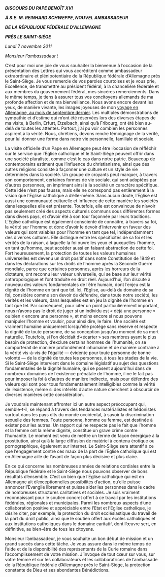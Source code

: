 ***DISCOURS DU PAPE BENOÎT XVI***

***À S.E. M. REINHARD SCHWEPPE, NOUVEL AMBASSADEUR***

***DE LA RÉPUBLIQUE FÉDÉRALE D'ALLEMAGNE***

***PRÈS LE SAINT-SIÈGE***

*Lundi 7 novembre 2011*

*Monsieur l’ambassadeur !*

C’est pour moi une joie de vous souhaiter la bienvenue à l’occasion de la présentation des Lettres qui vous accréditent comme ambassadeur extraordinaire et plénipotentiaire de la République fédérale d’Allemagne près le Saint-Siège. Je vous remercie de vos paroles courtoises et je vous prie, Excellence, de transmettre au président fédéral, à la chancelière fédérale et aux membres du gouvernement fédéral, mes sincères remerciements. Dans le même temps, je tiens à assurer tous vos concitoyens allemands de ma profonde affection et de ma bienveillance. Nous avons encore devant les yeux, de manière vivante, les images joyeuses de mon [voyage en Allemagne, au mois de septembre dernier](/content/benedict-xvi/fr/travels/2011/index_germania.html). Les multiples démonstrations de sympathie et d’estime qui m’ont été réservées lors des diverses étapes de ma visite, à Berlin, Erfurt, Etzelbach, ainsi qu’à Fribourg, ont été bien au-delà de toutes les attentes. Partout, j’ai pu voir combien les personnes aspirent à la vérité. Nous, chrétiens, devons rendre témoignage de la vérité, pour lui donner une forme dans notre vie personnelle, familiale et sociale.

La visite officielle d’un Pape en Allemagne peut être l’occasion de réfléchir sur le service que l’Eglise catholique et le Saint-Siège peuvent offrir dans une société pluraliste, comme c’est le cas dans notre patrie. Beaucoup de contemporains estiment que l’influence du christianisme, ainsi que des autres religions consiste à façonner une culture et un style de vie déterminés dans la société. Un groupe de croyants peut marquer, à travers son comportement, certaines formes de vie sociale, qui sont adoptées par d’autres personnes, en imprimant ainsi à la société un caractère spécifique. Cette idée n’est pas fausse, mais elle ne correspond pas entièrement à la vision que l’Eglise catholique a d’elle-même. Sans aucun doute, l’Eglise est aussi une communauté culturelle et influence de cette manière les sociétés dans lesquelles elle est présente. Toutefois, elle est convaincue de n’avoir pas seulement créé des aspects culturels communs sous différentes formes dans divers pays, et d’avoir été à son tour façonnée par leurs traditions. L’Eglise catholique est également consciente de connaître, à travers sa foi, la vérité sur l’homme et donc d’avoir le devoir d’intervenir en faveur des valeurs qui sont valables pour l’homme en tant que tel, indépendamment des diverses cultures. Elle distingue entre les spécificités de sa foi et les vérités de la raison, à laquelle la foi ouvre les yeux et auxquelles l’homme, en tant qu’homme, peut accéder aussi en faisant abstraction de cette foi. Fort heureusement, la protection de toutes les valeurs humaines universelles est devenu un droit positif dans notre Constitution de 1949 et dans les déclarations sur les droits de l’homme après la Seconde Guerre mondiale, parce que certaines personnes, après les horreurs de la dictature, ont reconnu leur valeur universelle, qui se base sur leur vérité anthropologique et l’ont traduite en droit réel. Aujourd’hui, l’on discute à nouveau des valeurs fondamentales de l’être humain, dont l’enjeu est la dignité de l’homme en tant que tel. Ici, l’Eglise, au-delà du domaine de sa foi, considère comme son devoir de défendre, dans toute notre société, les vérités et les valeurs, dans lesquelles est en jeu la dignité de l’homme en tant que tel. Par conséquent, pour citer un point particulièrement important, nous n’avons pas le droit de juger si un individu est « déjà une personne » ou bien « encore une personne », et moins encore si nous pouvons manipuler l’homme et vouloir, pour ainsi dire, le faire. Une société est vraiment humaine uniquement lorsqu’elle protège sans réserve et respecte la dignité de toute personne, de sa conception jusqu’au moment de sa mort naturelle. Toutefois, si l’on décidait d’«écarter » ses membres ayant le plus besoin de protection, d’exclure certains hommes de l’humanité, on se comporterait de manière profondément inhumaine et de manière contraire à la vérité vis-à-vis de l’égalité — évidente pour toute personne de bonne volonté — de la dignité de toutes les personnes, à tous les stades de la vie. Si le Saint-Siège intervient dans le domaine législatif au sujet des questions fondamentales de la dignité humaine, qui se posent aujourd’hui dans de nombreux domaines de l’existence prénatale de l’homme, il ne le fait pas pour imposer la foi à d’autres de manière indirecte, mais pour défendre des valeurs qui sont pour tous fondamentalement intelligibles comme la vérité de l’existence, même si des intérêts d’autre nature cherchent à obscurcir de diverses manières cette considération.

Je voudrais maintenant affronter ici un autre aspect préoccupant qui, semble-t-il, se répand à travers des tendances matérialistes et hédonistes surtout dans les pays dits du monde occidental, à savoir la discrimination sexuelle des femmes. Toute personne, homme ou femme, est destinée à exister pour les autres. Un rapport qui ne respecte pas le fait que l’homme et la femme ont la même dignité, constitue un grave crime contre l’humanité. Le moment est venu de mettre un terme de façon énergique à la prostitution, ainsi qu’à la large diffusion de matériel à contenu érotique ou pornographique, également sur internet. Le Saint-Siège sera attentif à ce que l’engagement contre ces maux de la part de l’Eglise catholique qui est en Allemagne aille de l’avant de façon plus décisive et plus claire.

En ce qui concerne les nombreuses années de relations cordiales entre la République fédérale et le Saint-Siège nous pouvons observer de bons résultats d’ensemble. C’est un bien que l’Eglise catholique qui est en Allemagne ait d’exceptionnelles possibilités d’action, qu’elle puisse annoncer l’Evangile librement et puisse aider les personnes dans le cadre de nombreuses structures caritatives et sociales. Je suis vraiment reconnaissant pour le soutien concret offert à ce travail par les institutions fédérales, régionales et municipales. Parmi les nombreux aspects d’une collaboration positive et appréciable entre l’Etat et l’Eglise catholique, je désire citer, par exemple, la protection du droit ecclésiastique du travail de la part du droit public, ainsi que le soutien offert aux écoles catholiques et aux institutions catholiques dans le domaine caritatif, dont l’œuvre sert, en définitive, au bien-être de tous les citoyens.

Monsieur l’ambassadeur, je vous souhaite un bon début de mission et un grand succès dans cette tâche. Je vous assure dans le même temps de l’aide et de la disponibilité des représentants de la Curie romaine dans l’accomplissement de votre mission. J’invoque de tout cœur sur vous, sur votre femme et sur les collaborateurs et les collaboratrices de l’ambassade de la République fédérale d’Allemagne près le Saint-Siège, la protection constante de Dieu et ses abondantes Bénédictions.